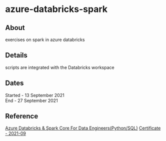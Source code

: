 # azure-databricks-spark

## About
exercises on spark in azure databricks 

## Details
scripts are integrated with the Databricks workspace

## Dates
Started - 13 September 2021  
End - 27 September 2021

## Reference
[Azure Databricks & Spark Core For Data Engineers(Python/SQL)](https://www.udemy.com/course/azure-databricks-spark-core-for-data-engineers)
[Certificate - 2021-09](https://www.udemy.com/certificate/UC-7f781a47-487e-4545-a25f-a7af430b0293)
